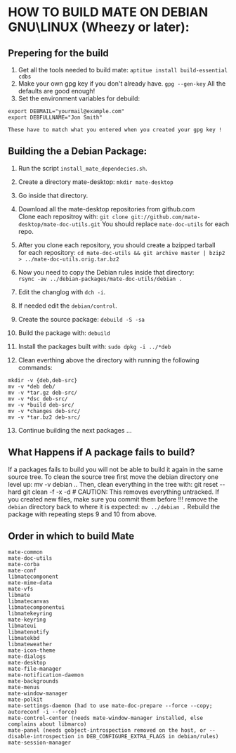 HOW TO BUILD MATE ON DEBIAN GNU\LINUX (Wheezy or later):
========================================================

Prepering for the build
-----------------------

 1. Get all the tools needed to build mate:
    `aptitue install build-essential cdbs`
 2. Make your own gpg key if you don't already have.
    `gpg --gen-key`
    All the defaults are good enough!
 3. Set the environment variables for debuild:

```
export DEBMAIL="yourmail@example.com"
export DEBFULLNAME="Jon Smith"
```

    These have to match what you entered when you created your gpg key !


Building the a Debian Package:
------------------------------  

 1. Run the script `install_mate_dependecies.sh`.  
 2. Create a directory mate-desktop: `mkdir mate-desktop`  
 3. Go inside that directory.   
 4. Download all the mate-desktop repositories from github.com  
   Clone each repositroy with:
   `git clone git://github.com/mate-desktop/mate-doc-utils.git`
    You should replace `mate-doc-utils` for each repo.  

 5. After you clone each repository, you should create a bzipped tarball  
for each repository:
    `cd mate-doc-utils && git archive master | bzip2 > ../mate-doc-utils.orig.tar.bz2`
 6. Now you need to copy the Debian rules inside that directory:  
    `rsync -av ../debian-packages/mate-doc-utils/debian .`

 7. Edit the changlog with `dch -i`.
 8. If needed edit the `debian/control`.
 9. Create the source package: `debuild -S -sa`
 10. Build the package with: `debuild`
 11. Install the packages built with: `sudo dpkg -i ../*deb`
 12. Clean everthing above the directory with running the following commands:

```
mkdir -v {deb,deb-src}
mv -v *deb deb/
mv -v *tar.gz deb-src/
mv -v *dsc deb-src/
mv -v *build deb-src/
mv -v *changes deb-src/
mv -v *tar.bz2 deb-src/
``` 

 13. Continue building the next packages ...

What Happens if A package fails to build?
----------------------------------------
If a packages fails to build you will not be able to build it again in 
the same source tree. To clean the source tree first move the debian directory
one level up:
	mv -v debian ..
Then, clean everything in the tree with:
	git reset --hard
	git clean -f -x -d # CAUTION: This removes everything untracked. If you created new files, make sure you commit them before !!!
remove the `debian` directory back to where it is expected: `mv ../debian .`
Rebuild the package with repeating steps 9 and 10 from above. 
      


Order in which to build Mate
----------------------------
```
mate-common
mate-doc-utils
mate-corba
mate-conf
libmatecomponent
mate-mime-data
mate-vfs
libmate
libmatecanvas
libmatecomponentui
libmatekeyring
mate-keyring
libmateui
libmatenotify
libmatekbd
libmateweather
mate-icon-theme
mate-dialogs
mate-desktop
mate-file-manager
mate-notification-daemon
mate-backgrounds
mate-menus
mate-window-manager
mate-polkit
mate-settings-daemon (had to use mate-doc-prepare --force --copy; autoreconf -i --force)
mate-control-center (needs mate-window-manager installed, else complains about libmarco)
mate-panel (needs gobject-introspection removed on the host, or --disable-introspection in DEB_CONFIGURE_EXTRA_FLAGS in debian/rules)
mate-session-manager
```
